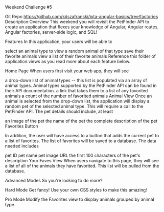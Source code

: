 Weekend Challenge #5

Git Repo
https://github.com/kdszafranski/iota-angular-basics/tree/factories
Description
Overview
This weekend you will revisit the PetFinder API to create an application that flexes your knowledge of Angular, 
Angular routes, Angular factories, server-side logic, and SQL!

Features
In this application, your users will be able to

select an animal type to view a random animal of that type
save their favorite animals
view a list of their favorite animals
Reference this folder of application views as you read more about each feature below.

Home Page
When users first visit your web app, they will see

a drop-down list of animal types -- this list is populated via an array of animal types. Animal types supported by 
the PetFinder API can be found in their API documentation.
a link that takes them to a list of any favorited animals
a count of the number of favorited animals
Animal View
Once an animal is selected from the drop-down list, the application will display a random pet of the selected animal 
type. This will require a call to the PetFinder API. The pet details should include, at least

an image of the pet
the name of the pet
the complete description of the pet
Favorites Button

In addition, the user will have access to a button that adds the current pet to a list of favorites. The list of 
favorites will be saved to a database. The data needed includes

pet ID
pet name
pet image URL
the first 100 characters of the pet's description
Your Faves View
When users navigate to this page, they will see a list of all of the animals they have favorited. This list will be
pulled from the database.

Advanced Modes
So you're looking to do more?

Hard Mode
Get fancy! Use your own CSS styles to make this amazing!

Pro Mode
Modify the Favorites view to display animals grouped by animal type.

